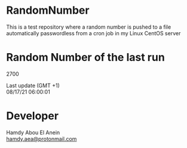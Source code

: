 # RandomNumber    
This is a test repository where a random number is pushed to a file automatically passwordless from a cron job in my Linux CentOS server    
# Random Number of the last run   
2700
      
Last update (GMT +1)    
08/17/21 06:00:01
# Developer    
Hamdy Abou El Anein   
hamdy.aea@protonmail.com
